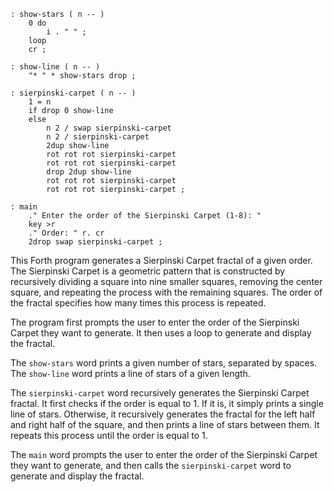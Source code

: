 ```forth
: show-stars ( n -- )
    0 do
        i . " " ;
    loop
    cr ;

: show-line ( n -- )
    "* " * show-stars drop ;

: sierpinski-carpet ( n -- )
    1 = n
    if drop 0 show-line
    else
        n 2 / swap sierpinski-carpet
        n 2 / sierpinski-carpet
        2dup show-line
        rot rot rot sierpinski-carpet
        rot rot rot sierpinski-carpet
        drop 2dup show-line
        rot rot rot sierpinski-carpet
        rot rot rot sierpinski-carpet ;

: main
    ." Enter the order of the Sierpinski Carpet (1-8): "
    key >r
    ." Order: " r. cr
    2drop swap sierpinski-carpet ;
```

This Forth program generates a Sierpinski Carpet fractal of a given order. The Sierpinski Carpet is a geometric pattern that is constructed by recursively dividing a square into nine smaller squares, removing the center square, and repeating the process with the remaining squares. The order of the fractal specifies how many times this process is repeated.

The program first prompts the user to enter the order of the Sierpinski Carpet they want to generate. It then uses a loop to generate and display the fractal.

The `show-stars` word prints a given number of stars, separated by spaces. The `show-line` word prints a line of stars of a given length.

The `sierpinski-carpet` word recursively generates the Sierpinski Carpet fractal. It first checks if the order is equal to 1. If it is, it simply prints a single line of stars. Otherwise, it recursively generates the fractal for the left half and right half of the square, and then prints a line of stars between them. It repeats this process until the order is equal to 1.

The `main` word prompts the user to enter the order of the Sierpinski Carpet they want to generate, and then calls the `sierpinski-carpet` word to generate and display the fractal.